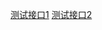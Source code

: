 [测试接口1](https://github.moeyy.xyz/https://raw.githubusercontent.com/leiyou-li/dzhipy/main/%E5%A2%A8%E9%9F%B5%E6%B5%8B%E8%AF%95.json)
[测试接口2](https://github.moeyy.xyz/https://raw.githubusercontent.com/leiyou-li/dzhipy/main/%E5%A2%A8%E9%9F%B5%E6%B5%8B%E8%AF%952.json)
